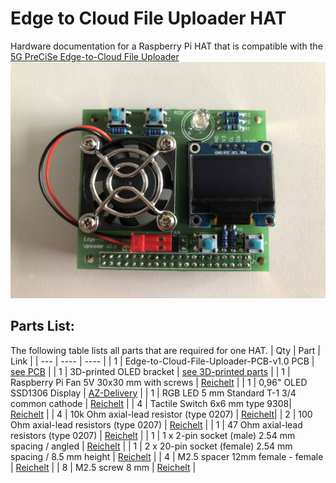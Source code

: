 # Edge to Cloud File Uploader HAT
Hardware documentation for a Raspberry Pi HAT that is compatible with the [5G PreCiSe Edge-to-Cloud File Uploader](https://github.com/5G-PreCiSe/edge-to-cloud-file-uploader)
![Assembled PCB](https://github.com/5G-PreCiSe/edge-to-cloud-file-uploader-hat/blob/main/images/Assembled_Edge-to-Cloud-File-Uploader.JPEG)

## Parts List:
The following table lists all parts that are required for one HAT.
| Qty | Part | Link |
| --- | ---- | ---- | 
| 1 | Edge-to-Cloud-File-Uploader-PCB-v1.0 PCB | [see PCB](https://github.com/5G-PreCiSe/edge-to-cloud-file-uploader-hat/blob/main/pcb/Edge-To-Cloud-Uploader-PCB_3_2024-09-17.json) |
| 1 | 3D-printed OLED bracket | [see 3D-printed parts](https://github.com/5G-PreCiSe/edge-to-cloud-file-uploader-hat/blob/main/3D-printed-parts/OLED-Bracket.stl) |
| 1 | Raspberry Pi Fan 5V 30x30 mm with screws | [Reichelt](https://www.reichelt.com/fr/de/shop/produkt/raspberry_pi_-_luefter_30x30x7_mm_mit_dupont_steckverbinder_und-262538?nbc=1&) | 
| 1 | 0,96" OLED SSD1306 Display | [AZ-Delivery](https://www.az-delivery.de/products/0-96zolldisplay) |
| 1 | RGB LED 5 mm Standard T-1 3/4 common cathode | [Reichelt](https://www.reichelt.com/fr/de/shop/produkt/rgb-led_5_mm_bedrahtet_4-pin_rt_gn_bl_8000_mcd_25_-156358) |
| 4 | Tactile Switch 6x6 mm type 9308| [Reichelt](https://www.reichelt.com/fr/de/shop/produkt/kurzhubtaster_betaetigungsknopf_quadratisch-44532) |
| 4 | 10k Ohm axial-lead resistor (type 0207) | [Reichelt](https://www.reichelt.de/widerstand-metallschicht-10-0-kohm-0207-0-6-w-1--metall-10-0k-p11449.html?&trstct=pos_0&nbc=1)|
| 2 | 100 Ohm axial-lead resistors (type 0207) | [Reichelt](https://www.reichelt.de/widerstand-metallschicht-100-ohm-0207-0-6-w-1--metall-100-p11457.html?search=METALL+100) |
| 1 | 47 Ohm axial-lead resistors (type 0207) | [Reichelt](https://www.reichelt.com/fr/de/shop/produkt/widerstand_metallschicht_47_0_ohm_0207_0_6_w_1_-11822) |
| 1 | 1 x 2-pin socket (male) 2.54 mm spacing / angled | [Reichelt](https://www.reichelt.com/fr/de/shop/produkt/stiftleiste_rm_2_54mm_gewinkelt_1-reihig_2-polig-330994) |
| 1 | 2 x 20-pin socket (female) 2.54 mm spacing / 8.5 mm height | [Reichelt](https://www.reichelt.com/fr/de/shop/produkt/buchsenleisten_2_54_mm_2x20_gerade-199544?nbc=1&q=%2Ffr%2Fde%2Fshop%2Fbuchsenleisten-2-54-mm-2x20-gerade-mpe-094-2-040-p199544.html&trstct=pol_0) |
| 4 | M2.5 spacer 12mm female - female | [Reichelt](https://www.reichelt.com/fr/en/shop/product/raspberry_pi_spacer_kit_m2_5-223625) |
| 8 | M2.5 screw 8 mm | [Reichelt](https://www.reichelt.com/fr/en/shop/product/raspberry_pi_spacer_kit_m2_5-223625) |
